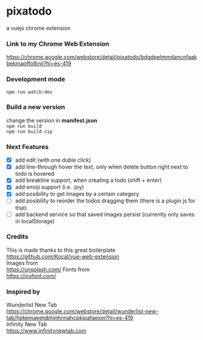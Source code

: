 # pixatodo
a vuejs chrome extension

### Link to my Chrome Web Extension
https://chrome.google.com/webstore/detail/pixatodo/bdgdpelmmdancnfaakbekmapffolbnij?hl=es-419   

### Development mode
`npm run watch:dev`
### Build a new version
change the version in **manifest.json**   
`npm run build`   
`npm run build-zip`

### Next Features

- [x] add edit (with one duble click)
- [x] add line-through hover the text, only when delete button right next to todo is hovered
- [x] add breakline support, when creating a todo (shift + enter) 
- [x] add emoji support (i.e.  :joy)
- [x] add posibility to get Images by a certain category 
- [ ] add posibility to reorder the todos dragging them (there is a plugin js for that)
- [ ] add backend service so that saved images persist (currently only saves in localStorage) 

### Credits

This is made thanks to this great boilerplate   
https://github.com/Kocal/vue-web-extension    
Images from    
https://unsplash.com/
Fonts from     
https://icofont.com/    

### Inspired by
Wunderlist New Tab    
https://chrome.google.com/webstore/detail/wunderlist-new-tab/fgikemaeelgbhjnhnnahcpkjpafaeion?hl=es-419   
Infinity New Tab    
https://www.infinitynewtab.com

